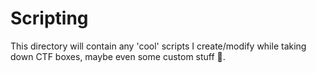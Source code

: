 # Scripting

This directory will contain any 'cool' scripts I create/modify while taking down CTF boxes, maybe even some custom stuff 👀.